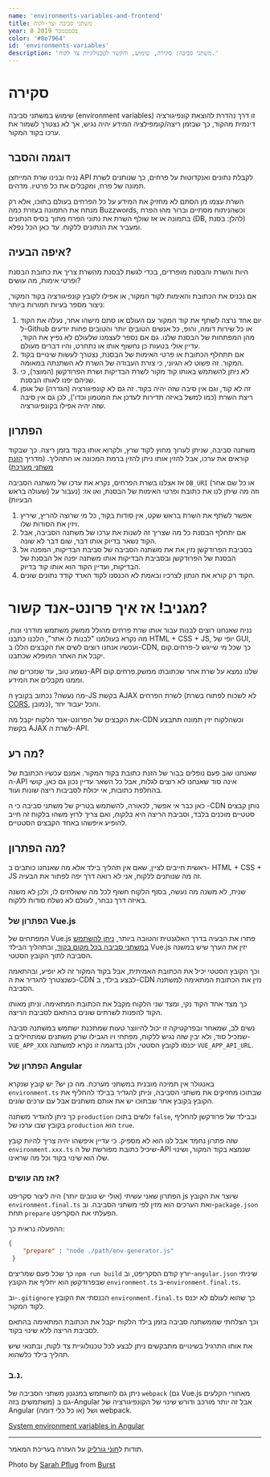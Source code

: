```yaml
---
name: 'environments-variables-and-frontend'
title: משתני סביבה וצד-לקוח
year: 8 בספטמבר 2019
color: '#8e7964'
id: 'environments-variables'
description: 'משתני סביבה: סקירה, שימוש, והקשר לטכנולוגיות צד לקוח.'
---
```


# סקירה
שימוש במשתני סביבה 
(environment variables)
זו דרך נהדרת להוצאת קונפיגורציה דינמית מהקוד,
כך שבזמן ריצה/קומפילציה המידע יהיה נגיש, אך לא נצטרך לשמור את ערכו בקוד המקור.

## דוגמה והסבר
נניח ובנינו שרת המייחצן API לקבלת נתונים ואנקדוטות על פרחים, 
כך שנותנים לשרת תמונה של פרח, ומקבלים את כל פרטיו. מדהים.

השרת עצמו מן הסתם לא מחזיק את המידע על כל הפרחים בעולם בתוכו, 
אלא רק מנתח את התמונה בעזרת כמה
 Buzzwords,
וכשהניתוח מסתיים וברור מהו הפרח בתמונה או אז שולף השרת את נתוני הפרח מתוך בסיס הנתונים 
(DB, להלן: בסנת) 
ומעביר את הנתונים ללקוח. עד כאן הכל נפלא.

## איפה הבעיה?
היות והשרת והבסנת מופרדים, בכדי לגשת לבסנת מהשרת צריך את כתובת הבסנת ופרטי אימות, מה עושים?

אם נכניס את הכתובת והאימות לקוד המקור, 
או אפילו לקובץ קונפיגורציה בקוד המקור, ניצור מספר בעיות חמורות ביותר:

1. יום אחד נרצה לשתף את קוד המקור עם העולם או סתם מישהו אחר, 
נעלה את הקוד ל-Github או כל שירות דומה, 
והופ, כל אנשים הטובים יותר והטובים פחות יודעים מהן המפתחות של הבסנת שלנו. 
גם אם נספר לעצמנו שלעולם לא נפיץ את הקוד, 
עדיין אולי בטעות כן נחשוף אותו או נתחרט, והיו דברים מעולם.
1. אם תתחלף הכתובת או פרטי האימות של הבסנת, 
נצטרך לעשות שינויים בקוד המקור. זה פשוט לא הגיוני, 
כי צורת העבודה של השרת לא השתנתה במאומה.
1. לא ניתן להשתמש באותו קוד מקור לשרת הבדיקות ושרת הפרודקשן 
(המוצר), 
כי שניהם יפנו לאותו הבסנת.
1. זה לא קוד, וגם אין סיבה שזה יהיה בקוד.
 זה גם לא קונפיגורציה (הגדרה) של אופן ריצת השרת 
 (כמו למשל באיזה תדירות לעדכן את המטמון וכדו'), 
 לכן גם אין סיבה שזה יהיה אפילו בקונפיגורציה.

## הפתרון
משתנה סביבה, שניתן לערוך מחוץ לקוד שרץ,
ולקרוא אותו בקוד בזמן ריצה.
כך שבקוד קוראים את ערכו, 
אבל להזין אותו ניתן להזין ברמת המכונה או התהליך.
(מדריך 
[הזנת משתני מערכת](https://www.twilio.com/blog/2017/01/how-to-set-environment-variables.html))

אז אצלנו בשרת הפרחים, נקרא את ערכו של משתנה הסביבה
`DB_URI`
(או כל שם אחר שעולה בראש) 
וזה מה שיתן לנו את כתובת ופרטי האימות של הבסנת, 
ואו אז:
(נעבור על הבעיות)
1. אפשר לשתף את השרת בראש שקט, אין סודות בקוד, כל מי שרוצה להריץ, שיריץ ויזין את הסודות שלו.
1. אם יתחלף הבסנת כל מה שצריך זה לשנות את ערכו של משתנה הסביבה, 
אבל הקוד נשאר בדיוק אותו דבר, שום דבר לא שונה.
1. בסביבת הפרודקשן נזין את את משתנה הסביבה של סביבת הבדיקות, 
המפנה אל הבסנת של הפרודקשן ובסביבת הבדיקות אותו משתנה יפנה אל הבסנת של הבדיקות, 
ועדיין הקוד הוא אותו קוד בדיוק.
1. הקוד רק קורא את הנתון לצרכיו ובאמת לא הכנסנו לקוד הארד קודד נתונים שונים.

# מגניב! אז איך פרונט-אנד קשור?
נניח שאנחנו רוצים לבנות עבור אותו שרת פרחים מהולל ממשק משתמש מודרני ונוח, 
מה נקרא בעולמנו "לבנות לו אתר", 
הלכנו כתבנו HTML + CSS + JS, יופי של GUI, 
ועכשיו אנחנו רוצים לשים את הקבצים הללו ב-CDN,
כך שכל מי שייגש ל-פרחים.קום יקבל את האתר המופלא שכתבנו. 

נשמע טוב, עד שנזכרים שה-API
שלנו נמצא על שרת אחר שכתובתו ממשק.פרחים.קום וממנו מקבלים את המידע. 

מה נעשה? נכתוב בקובץ 
ה-JS בקשת AJAX לשרת הפרחים 
(לא לשכוח לפתוח בשרת [CORS](https://developer.mozilla.org/en-US/docs/Web/HTTP/CORS), כמובן), 
והכל יעבוד יחד.

את הקבצים של הפרונט-אנד 
הלקוח יקבל 
מה-CDN וכשהלקוח יזין תמונה תתבצע בקשת
AJAX לשרת ה-API.

## מה רע? 
שאנחנו שוב פעם נופלים בבור של הזנת כתובת בקוד המקור. אמנם עכשיו הכתובת של 
ה-API
אינה סוד שאנחנו לא רוצים לגלות, אבל כל השאר עדיין נכון גם כאן,
קושי בהחלפת כתובות, אי יכולת לסביבות ריצה שונות ועוד.

כאן כבר אי אפשר, לכאורה, להשתמש בטריק של משתני סביבה כי ה
-CDN נותן קבצים סטטיים מוכנים בלבד, 
וסביבת הריצה היא *בלקוח*, 
ואם צריך לרוץ משהו בלקוח זה חייב להופיע איפשהו באחד הקבצים הסטטיים.

## מה הפתרון?
ראשית חייבים לציין, שאם אין תהליך בילד אלא מה שאנחנו כותבים 
ב- HTML + CSS + JS
זה מה שנותנים ללקוח, אני לא רואה דרך יפה לפתור את הבעיה.

שנית, לא משנה מה נעשה, 
בסוף הלקוח חשוף לכל מה ששולחים לו, ולכן לא משנה באיזה דרך נבחר, לעולם לא נשלח סודות ללקוח.

### הפתרון של Vue.js
המפתחים של 
Vue.js
פתרו את הבעיה בדרך האלגנטית והטובה ביותר, 
[ניתן להשתמש במשתני סביבה בכל מקום בקוד](https://cli.vuejs.org/guide/mode-and-env.html#environment-variables),
ובתהליך הבילד 
Vue.js
יזין את הערך שיש במשנה הסביבה לתוך הקובץ הסטטי.

וכך הקובץ הסטטי יכיל את הכתובת האמיתית, 
אבל בקוד המקור זה לא יופיע, 
ובהתאמה כשנצטרך להגדיר את 
ה-CDN
לבצע בילד, 
ב-CDN נזין את הכתובת המתאימה למשתנה הסביבה. 

כך מצד אחד הקוד נקי, 
ומצד שני הלקוח מקבל את הכתובת המתאימה. 
וניתן מאותו הקוד להפנות לשרתים שונים בהתאם לסביבת הריצה.

נשים לב, 
שמאחר ובפרקטיקה זו יכול להיווצר טעות שמתכנת ישתמש במשתנה סביבה שמכיל סוד, 
ולא יבין שזה נגיש ללקוח, 
מפתחי ויו הגבילו שרק משתנים שמתחילים 
ב-`VUE_APP_XXX` יכנסו לקובץ הסטטי, 
ולכן בדוגמה זו נקרא למשתנה `VUE_APP_API_URL`.

### הפתרון של Angular
באנגולר אין תמיכה מובנית במשתני מערכת. מה כן יש? יש קובץ שנקרא
`environment.ts`
שבתוכו מחזיקים את משתני הסביבה, 
וניתן להגדיר בבילד להחליף את הקובץ בקובץ אחר שבתוכו יש את אותם משתנים אבל עם ערכים שונים.

כך ניתן להגדיר משתנה `production` ולשים בתוכו `false`,
ובבילד של פרודקשן להחליף בקובץ שבו ערכו של `production` הוא `true`.

שזה פתרון נחמד אבל לנו הוא לא מספיק. 
כי עדיין איפשהו יהיה צריך להיות קובץ 
`environment.xxx.ts`
שיכיל כתובת מפורשת של ה-API 
שנמצא בקוד המקור,
ושינוי שלו הוא שינוי בקוד וכל מה שראינו.

### אז מה עושים?
הפתרון שאני עשיתי (אולי יש טובים יותר) היה ליצור סקריפט
js 
שיוצר את הקובץ
`environment.final.ts` ואת הערכים הוא מזין לפי משתני הסביבה. 
וב-`package.json`
תחת `prepare` הפעלתי את הסקריפט.

ההפעלה נראית כך:
```json
{
    "prepare" : "node ./path/env-generator.js"
 }
```

כך שכל פעם שמריצים 
`npm run build`
יורץ קודם הסקריפט,
וב-`angular.json`
שיניתי שבפרודקשן הוא יחליף את הקובץ
`environment.ts` ב-`environment.final.ts`.

וב-`.gitignore` הכנסתי את הקובץ `environment.final.ts` כך שהוא לעולם לא יכנס לקוד המקור.

וכך הצלחתי שממשתנה סביבה בזמן בילד הלקוח יקבל את הכתובת המתאימה בהתאם לסביבת הריצה 
ללא שינוי בקוד.

את אותו התרגיל בשינויים מתבקשים ניתן לבצע לכל טכנולוגיית צד לקוח, 
ובתנאי שיש תהליך בילד כלשהוא.

### נ.ב.
ניתן גם להשתמש במנגנון משתני הסביבה של
`webpack`
(גם Vue.js מאחורי הקלעים משתמשים בזה)
גם ב-Angular
אבל זה יותר מורכב ודורש שינוי של הקונפיגורציה של
Angular
(או כל כלי דומה)
 ושל webpack. 

[System environment variables in Angular](https://blog.usejournal.com/system-environment-variables-in-angular-1f4a922c7b4c)

---

תודות ל[חוני גורליק](https://twitter.com/chonye91) על העזרה בעריכת המאמר.

Photo by <a href="https://burst.shopify.com/@sarahpflugphoto?utm_campaign=photo_credit&amp;utm_content=Picture+of+Electrical+Room+Office+Sign+%E2%80%94+Free+Stock+Photo&amp;utm_medium=referral&amp;utm_source=credit">Sarah Pflug</a> from <a href="https://burst.shopify.com/technology?utm_campaign=photo_credit&amp;utm_content=Picture+of+Electrical+Room+Office+Sign+%E2%80%94+Free+Stock+Photo&amp;utm_medium=referral&amp;utm_source=credit">Burst</a>